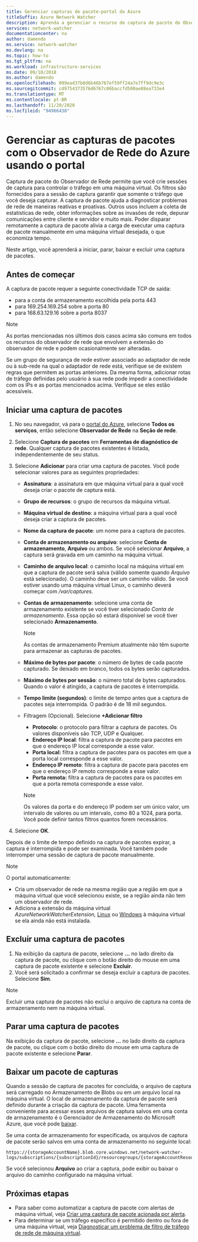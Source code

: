 ```yaml
---
title: Gerenciar capturas de pacote-portal do Azure
titleSuffix: Azure Network Watcher
description: Aprenda a gerenciar o recurso de captura de pacote do Observador de Rede usando o portal do Azure.
services: network-watcher
documentationcenter: na
author: damendo
ms.service: network-watcher
ms.devlang: na
ms.topic: how-to
ms.tgt_pltfrm: na
ms.workload: infrastructure-services
ms.date: 09/10/2018
ms.author: damendo
ms.openlocfilehash: 099ead37b8d6b46b767ef59ff24a7e7ff9dc9e3c
ms.sourcegitcommit: cd9754373576d6767c06baccfd500ae88ea733e4
ms.translationtype: MT
ms.contentlocale: pt-BR
ms.lasthandoff: 11/20/2020
ms.locfileid: "94966438"
---
```

# <a name="manage-packet-captures-with-azure-network-watcher-using-the-portal"></a>Gerenciar as capturas de pacotes com o Observador de Rede do Azure usando o portal

Captura de pacote do Observador de Rede permite que você crie sessões de captura para controlar o tráfego em uma máquina virtual. Os filtros são fornecidos para a sessão de captura garantir que somente o tráfego que você deseja capturar. A captura de pacote ajuda a diagnosticar problemas de rede de maneiras reativas e proativas. Outros usos incluem a coleta de estatísticas de rede, obter informações sobre as invasões de rede, depurar comunicações entre cliente e servidor e muito mais. Poder disparar remotamente a captura de pacote alivia a carga de executar uma captura de pacote manualmente em uma máquina virtual desejada, o que economiza tempo.

Neste artigo, você aprenderá a iniciar, parar, baixar e excluir uma captura de pacotes. 

## <a name="before-you-begin"></a>Antes de começar

A captura de pacote requer a seguinte conectividade TCP de saída:
- para a conta de armazenamento escolhida pela porta 443
- para 169.254.169.254 sobre a porta 80
- para 168.63.129.16 sobre a porta 8037

> [!NOTE]
> As portas mencionadas nos últimos dois casos acima são comuns em todos os recursos do observador de rede que envolvem a extensão do observador de rede e podem ocasionalmente ser alteradas.


Se um grupo de segurança de rede estiver associado ao adaptador de rede ou à sub-rede na qual o adaptador de rede está, verifique se de existem regras que permitem as portas anteriores. Da mesma forma, adicionar rotas de tráfego definidas pelo usuário à sua rede pode impedir a conectividade com os IPs e as portas mencionados acima. Verifique se eles estão acessíveis. 

## <a name="start-a-packet-capture"></a>Iniciar uma captura de pacotes

1. No seu navegador, vá para o [portal do Azure](https://portal.azure.com), selecione **Todos os serviços**, então selecione **Observador de Rede** na **Seção de rede**.
2. Selecione **Captura de pacotes** em **Ferramentas de diagnóstico de rede**. Qualquer captura de pacotes existentes é listada, independentemente de seu status.
3. Selecione **Adicionar** para criar uma captura de pacotes. Você pode selecionar valores para as seguintes propriedades:
   - **Assinatura**: a assinatura em que máquina virtual para a qual você deseja criar o pacote de captura está.
   - **Grupo de recursos**: o grupo de recursos da máquina virtual.
   - **Máquina virtual de destino**: a máquina virtual para a qual você deseja criar a captura de pacotes.
   - **Nome da captura de pacote**: um nome para a captura de pacotes.
   - **Conta de armazenamento ou arquivo**: selecione **Conta de armazenamento**, **Arquivo** ou ambos. Se você selecionar **Arquivo**, a captura será gravada em um caminho na máquina virtual.
   - **Caminho de arquivo local**: o caminho local na máquina virtual em que a captura de pacote será salva (válido somente quando *Arquivo* está selecionado). O caminho deve ser um caminho válido. Se você estiver usando uma máquina virtual Linux, o caminho deverá começar com */var/captures*.
   - **Contas de armazenamento**: selecione uma conta de armazenamento existente se você tiver selecionado *Conta de armazenamento*. Essa opção só estará disponível se você tiver selecionado **Armazenamento**.
   
     > [!NOTE]
     > As contas de armazenamento Premium atualmente não têm suporte para armazenar as capturas de pacotes.

   - **Máximo de bytes por pacote**: o número de bytes de cada pacote capturado. Se deixado em branco, todos os bytes serão capturados.
   - **Máximo de bytes por sessão**: o número total de bytes capturados. Quando o valor é atingido, a captura de pacotes é interrompida.
   - **Tempo limite (segundos)**: o limite de tempo antes que a captura de pacotes seja interrompida. O padrão é de 18 mil segundos.
   - Filtragem (Opcional). Selecione **+Adicionar filtro**
     - **Protocolo**: o protocolo para filtrar a captura de pacotes. Os valores disponíveis são TCP, UDP e Qualquer.
     - **Endereço IP local**: filtra a captura de pacote para pacotes em que o endereço IP local corresponde a esse valor.
     - **Porta local:** filtra a captura de pacotes para os pacotes em que a porta local corresponde a esse valor.
     - **Endereço IP remoto**: filtra a captura de pacote para pacotes em que o endereço IP remoto corresponde a esse valor.
     - **Porta remota:** filtra a captura de pacotes para os pacotes em que a porta remota corresponde a esse valor.
    
     > [!NOTE]
     > Os valores da porta e do endereço IP podem ser um único valor, um intervalo de valores ou um intervalo, como 80 a 1024, para porta. Você pode definir tantos filtros quantos forem necessários.

4. Selecione **OK**.

Depois de o limite de tempo definido na captura de pacotes expirar, a captura é interrompida e pode ser examinada. Você também pode interromper uma sessão de captura de pacote manualmente.

> [!NOTE]
> O portal automaticamente:
>  * Cria um observador de rede na mesma região que a região em que a máquina virtual que você selecionou existe, se a região ainda não tem um observador de rede.
>  * Adiciona a extensão da máquina virtual *AzureNetworkWatcherExtension,* [Linux](../virtual-machines/extensions/network-watcher-linux.md) ou [Windows](../virtual-machines/extensions/network-watcher-windows.md) à máquina virtual se ela ainda não está instalada.

## <a name="delete-a-packet-capture"></a>Excluir uma captura de pacotes

1. Na exibição da captura de pacote, selecione **…** no lado direito da captura de pacote, ou clique com o botão direito do mouse em uma captura de pacote existente e selecione **Excluir**.
2. Você será solicitado a confirmar se deseja excluir a captura de pacotes. Selecione **Sim**.

> [!NOTE]
> Excluir uma captura de pacotes não exclui o arquivo de captura na conta de armazenamento nem na máquina virtual.

## <a name="stop-a-packet-capture"></a>Parar uma captura de pacotes

Na exibição da captura de pacote, selecione **…** no lado direito da captura de pacote, ou clique com o botão direito do mouse em uma captura de pacote existente e selecione **Parar**.

## <a name="download-a-packet-capture"></a>Baixar um pacote de capturas

Quando a sessão de captura de pacotes for concluída, o arquivo de captura será carregado no Armazenamento de Blobs ou em um arquivo local na máquina virtual. O local de armazenamento da captura de pacote será definido durante a criação da captura de pacote. Uma ferramenta conveniente para acessar esses arquivos de captura salvos em uma conta de armazenamento é o Gerenciador de Armazenamento do Microsoft Azure, que você pode [baixar](https://storageexplorer.com/).

Se uma conta de armazenamento for especificada, os arquivos de captura de pacote serão salvos em uma conta de armazenamento no seguinte local:

```
https://{storageAccountName}.blob.core.windows.net/network-watcher-logs/subscriptions/{subscriptionId}/resourcegroups/{storageAccountResourceGroup}/providers/microsoft.compute/virtualmachines/{VMName}/{year}/{month}/{day}/packetCapture_{creationTime}.cap
```

Se você selecionou **Arquivo** ao criar a captura, pode exibir ou baixar o arquivo do caminho configurado na máquina virtual.

## <a name="next-steps"></a>Próximas etapas

- Para saber como automatizar a captura de pacote com alertas de máquina virtual, veja [Criar uma captura de pacote acionada por alerta](network-watcher-alert-triggered-packet-capture.md).
- Para determinar se um tráfego específico é permitido dentro ou fora de uma máquina virtual, veja [Diagnosticar um problema de filtro de tráfego de rede de máquina virtual](diagnose-vm-network-traffic-filtering-problem.md).